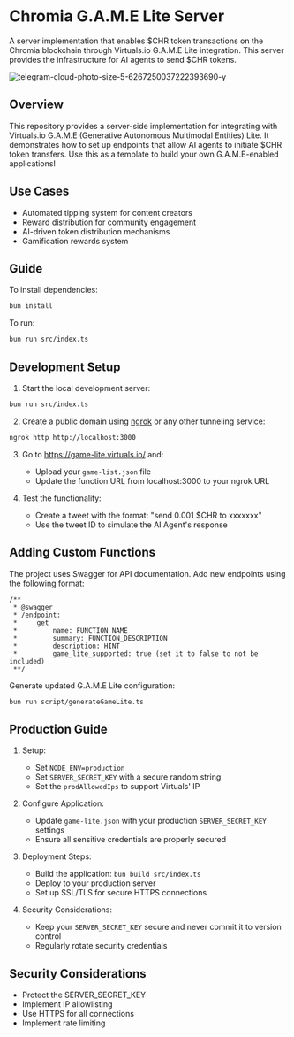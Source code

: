 # Chromia G.A.M.E Lite Server
A server implementation that enables $CHR token transactions on the Chromia blockchain through Virtuals.io G.A.M.E Lite integration. This server provides the infrastructure for AI agents to send $CHR tokens.

![telegram-cloud-photo-size-5-6267250037222393690-y](https://github.com/user-attachments/assets/03aa191b-612f-42c2-ab02-c197cd5c0c4e)

## Overview
This repository provides a server-side implementation for integrating with Virtuals.io G.A.M.E (Generative Autonomous Multimodal Entities) Lite. It demonstrates how to set up endpoints that allow AI agents to initiate $CHR token transfers. Use this as a template to build your own G.A.M.E-enabled applications!

## Use Cases
- Automated tipping system for content creators
- Reward distribution for community engagement
- AI-driven token distribution mechanisms
- Gamification rewards system

## Guide

To install dependencies:

```bash
bun install
```

To run:

```bash
bun run src/index.ts
```

## Development Setup

1. Start the local development server:
```bash
bun run src/index.ts
```

2. Create a public domain using [ngrok](https://download.ngrok.com) or any other tunneling service:

```bash
ngrok http http://localhost:3000
```

3. Go to https://game-lite.virtuals.io/ and:
   - Upload your `game-list.json` file
   - Update the function URL from localhost:3000 to your ngrok URL

4. Test the functionality:
   - Create a tweet with the format: "send 0.001 $CHR to xxxxxxx"
   - Use the tweet ID to simulate the AI Agent's response


## Adding Custom Functions
The project uses Swagger for API documentation. Add new endpoints using the following format:

```
/**
 * @swagger
 * /endpoint:
 *     get
 *         name: FUNCTION_NAME
 *         summary: FUNCTION_DESCRIPTION
 *         description: HINT
 *         game_lite_supported: true (set it to false to not be included)
 **/
```

Generate updated G.A.M.E Lite configuration:
```bash
bun run script/generateGameLite.ts
```

## Production Guide

1. Setup:
   - Set `NODE_ENV=production`
   - Set `SERVER_SECRET_KEY` with a secure random string
   - Set the `prodAllowedIps` to support Virtuals' IP
   
2. Configure Application:
   - Update `game-lite.json` with your production `SERVER_SECRET_KEY` settings
   - Ensure all sensitive credentials are properly secured
   
3. Deployment Steps:
   - Build the application: `bun build src/index.ts`
   - Deploy to your production server
   - Set up SSL/TLS for secure HTTPS connections
   
4. Security Considerations:
   - Keep your `SERVER_SECRET_KEY` secure and never commit it to version control
   - Regularly rotate security credentials


## Security Considerations

- Protect the SERVER_SECRET_KEY
- Implement IP allowlisting
- Use HTTPS for all connections
- Implement rate limiting